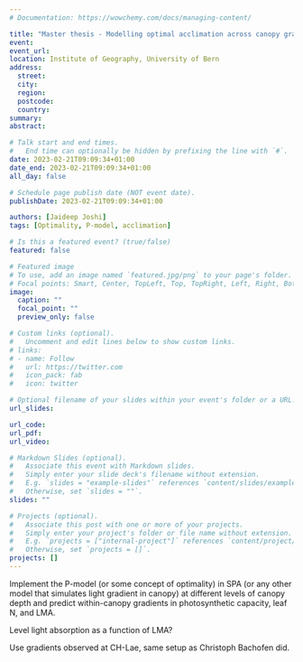 ```yaml
---
# Documentation: https://wowchemy.com/docs/managing-content/

title: "Master thesis - Modelling optimal acclimation across canopy gradients"
event:
event_url:
location: Institute of Geography, University of Bern
address:
  street:
  city:
  region:
  postcode:
  country:
summary:
abstract:

# Talk start and end times.
#   End time can optionally be hidden by prefixing the line with `#`.
date: 2023-02-21T09:09:34+01:00
date_end: 2023-02-21T09:09:34+01:00
all_day: false

# Schedule page publish date (NOT event date).
publishDate: 2023-02-21T09:09:34+01:00

authors: [Jaideep Joshi]
tags: [Optimality, P-model, acclimation]

# Is this a featured event? (true/false)
featured: false

# Featured image
# To use, add an image named `featured.jpg/png` to your page's folder. 
# Focal points: Smart, Center, TopLeft, Top, TopRight, Left, Right, BottomLeft, Bottom, BottomRight.
image:
  caption: ""
  focal_point: ""
  preview_only: false

# Custom links (optional).
#   Uncomment and edit lines below to show custom links.
# links:
# - name: Follow
#   url: https://twitter.com
#   icon_pack: fab
#   icon: twitter

# Optional filename of your slides within your event's folder or a URL.
url_slides:

url_code:
url_pdf:
url_video:

# Markdown Slides (optional).
#   Associate this event with Markdown slides.
#   Simply enter your slide deck's filename without extension.
#   E.g. `slides = "example-slides"` references `content/slides/example-slides.md`.
#   Otherwise, set `slides = ""`.
slides: ""

# Projects (optional).
#   Associate this post with one or more of your projects.
#   Simply enter your project's folder or file name without extension.
#   E.g. `projects = ["internal-project"]` references `content/project/deep-learning/index.md`.
#   Otherwise, set `projects = []`.
projects: []
---
```


Implement the P-model (or some concept of optimality) in SPA (or any other model that simulates light gradient in canopy) at different levels of canopy depth and predict within-canopy gradients in photosynthetic capacity, leaf N, and LMA. 

Level light absorption as a function of LMA?

Use gradients observed at CH-Lae, same setup as Christoph Bachofen did.